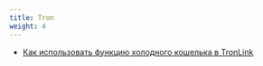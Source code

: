 ```yaml
---
title: Tron
weight: 4
---
```


- [Как использовать функцию холодного кошелька в TronLink](tron/tronlink-cold-storage)